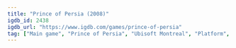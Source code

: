 ```yaml
---
title: "Prince of Persia (2008)"
igdb_id: 2438
igdb_url: "https://www.igdb.com/games/prince-of-persia"
tag: ["Main game", "Prince of Persia", "Ubisoft Montreal", "Platform", "Puzzle", "Adventure", "Single player", "Third person", "Action", "Historical"]
---
```

